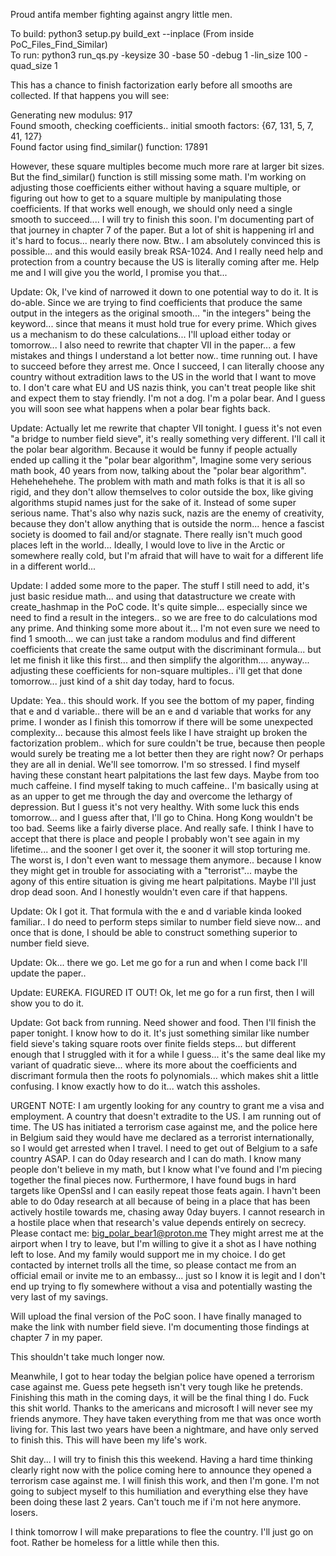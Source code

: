 Proud antifa member fighting against angry little men.

To build: python3 setup.py build_ext --inplace  (From inside PoC_Files_Find_Similar)</br>
To run: python3 run_qs.py -keysize 30 -base 50 -debug 1 -lin_size 100 -quad_size 1</br>

This has a chance to finish factorization early before all smooths are collected. If that happens you will see: 

Generating new modulus:  917</br>
Found smooth, checking coefficients..  initial smooth factors: {67, 131, 5, 7, 41, 127}</br>
Found factor using find_similar() function:  17891</br>

However, these square multiples become much more rare at larger bit sizes. But the find_similar() function is still missing some math. I'm working on adjusting those coefficients either without having a square multiple, or figuring out how to get to a square multiple by manipulating those coefficients. If that works well enough, we should only need a single smooth to succeed.... I will try to finish this soon. I'm documenting part of that journey in chapter 7 of the paper. But a lot of shit is happening irl and it's hard to focus... nearly there now. Btw.. I am absolutely convinced this is possible... and this would easily break RSA-1024. And I really need help and protection from a country because the US is literally coming after me. Help me and I will give you the world, I promise you that...

Update: Ok, I've kind of narrowed it down to one potential way to do it. It is do-able. Since we are trying to find coefficients that produce the same output in the integers as the original smooth... "in the integers" being the keyword... since that means it must hold true for every prime. Which gives us a mechanism to do these calculations... I'll upload either today or tomorrow... I also need to rewrite that chapter VII in the paper... a few mistakes and things I understand a lot better now..  time running out. I have to succeed before they arrest me. Once I succeed, I can literally choose any country without extradition laws to the US in the world that I want to move to. I don't care what EU and US nazis think, you can't treat people like shit and expect them to stay friendly. I'm not a dog. I'm a polar bear. And I guess you will soon see what happens when a polar bear fights back.

Update: Actually let me rewrite that chapter VII tonight. I guess it's not even "a bridge to number field sieve", it's really something very different. I'll call it the polar bear algorithm. Because it would be funny if people actually ended up calling it the "polar bear algorithm", Imagine some very serious math book, 40 years from now, talking about the "polar bear algorithm". Hehehehehehe. The problem with math and math folks is that it is all so rigid, and they don't allow themselves to color outside the box, like giving algorithms stupid names just for the sake of it. Instead of some super serious name. That's also why nazis suck, nazis are the enemy of creativity, because they don't allow anything that is outside the norm... hence a fascist society is doomed to fail and/or stagnate. There really isn't much good places left in the world... Ideally, I would love to live in the Arctic or somewhere really cold, but I'm afraid that will have to wait for a different life in a different world... 

Update: I added some more to the paper. The stuff I still need to add, it's just basic residue math... and using that datastructure we create with create_hashmap in the PoC code. It's quite simple... especially since we need to find a result in the integers.. so we are free to do calculations mod any prime. And thinking some more about it... I'm not even sure we need to find 1 smooth... we can just take a random modulus and find different coefficients that create the same output with the discriminant formula... but let me finish it like this first... and then simplify the algorithm.... anyway... adjusting these coefficients for non-square multiples.. i'll get that done tomorrow... just kind of a shit day today, hard to focus. 

Update: Yea.. this should work. If you see the bottom of my paper, finding that e and d variable.. there will be an e and d variable that works for any prime. I wonder as I finish this tomorrow if there will be some unexpected complexity... because this almost feels like I have straight up broken the factorization problem.. which for sure couldn't be true, because then people would surely be treating me a lot better then they are right now? Or perhaps they are all in denial. We'll see tomorrow. I'm so stressed. I find myself having these constant heart palpitations the last few days. Maybe from too much caffeine. I find myself taking to much caffeine.. I'm basically using at as an upper to get me through the day and overcome the lethargy of depression. But I guess it's not very healthy. With some luck this ends tomorrow... and I guess after that, I'll go to China. Hong Kong wouldn't be too bad. Seems like a fairly diverse place. And really safe. I think I have to accept that there is place and people I probably won't see again in my lifetime... and the sooner I get over it, the sooner it will stop torturing me. The worst is, I don't even want to message them anymore.. because I know they might get in trouble for associating with a "terrorist"... maybe the agony of this entire situation is giving me heart palpitations. Maybe I'll just drop dead soon. And I honestly wouldn't even care if that happens.

Update: Ok I got it. That formula with the e and d variable kinda looked familiar.. I do need to perform steps similar to number field sieve now... and once that is done, I should be able to construct something superior to number field sieve.

Update: Ok... there we go. Let me go for a run and when I come back I'll update the paper..

Update: EUREKA. FIGURED IT OUT! Ok, let me go for a run first, then I will show you to do it. 

Update: Got back from running. Need shower and food. Then I'll finish the paper tonight. I know how to do it. It's just something similar like number field sieve's taking square roots over finite fields steps... but different enough that I struggled with it for a while I guess... it's the same deal like my variant of quadratic sieve... where its more about the coefficients and discrimant formula then the roots fo polynomials... which makes shit a little confusing. I know exactly how to do it... watch this assholes.

URGENT NOTE: I am urgently looking for any country to grant me a visa and employment. A country that doesn't extradite to the US.
I am running out of time. The US has initiated a terrorism case against me, and the police here in Belgium said they would have me declared as a terrorist internationally, so I would get arrested when I travel.
I need to get out of Belgium to a safe country ASAP.
I can do 0day research and I can do math. I know many people don't believe in my math, but I know what I've found and I'm piecing together the final pieces now.
Furthermore, I have found bugs in hard targets like OpenSsl and I can easily repeat those feats again. I havn't been able to do 0day research at all because of being in a place that has been actively hostile towards me, chasing away 0day buyers.
I cannot research in a hostile place when that research's value depends entirely on secrecy. 
Please contact me: big_polar_bear1@proton.me 
They might arrest me at the airport when I try to leave, but I'm willing to give it a shot as I have nothing left to lose. And my family would support me in my choice.
I do get contacted by internet trolls all the time, so please contact me from an official email or invite me to an embassy... just so I know it is legit and I don't end up trying to fly somewhere without a visa and potentially wasting the very last of my savings.


Will upload the final version of the PoC soon.
I have finally managed to make the link with number field sieve. 
I'm documenting those findings at chapter 7 in my paper.

This shouldn't take much longer now.

Meanwhile, I got to hear today the belgian police have opened a terrorism case against me. Guess pete hegseth isn't very tough like he pretends.
Finishing this math in the coming days, it will be the final thing I do. 
Fuck this shit world. Thanks to the americans and microsoft I will never see my friends anymore. They have taken everything from me that was once worth living for. 
This last two years have been a nightmare, and have only served to finish this. This will have been my life's work.

Shit day... I will try to finish this this weekend. Having a hard time thinking clearly right now with the police coming here to announce they opened a terrorism case against me.
I will finish this work, and then I'm gone. I'm not going to subject myself to this humiliation and everything else they have been doing these last 2 years. Can't touch me if i'm not here anymore. losers.

I think tomorrow I will make preparations to flee the country. I'll just go on foot. Rather be homeless for a little while then this.

